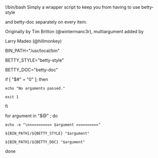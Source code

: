 !/bin/bash 
Simply a wrapper script to keep you from having to use betty-style

 and betty-doc separately on every item.

 Originally by Tim Britton (@wintermanc3r), multiargument added by

 Larry Madeo (@hillmonkey)



BIN_PATH="/usr/local/bin"

BETTY_STYLE="betty-style"

BETTY_DOC="betty-doc"



if [ "$#" = "0" ]; then

    echo "No arguments passed."

    exit 1

fi



for argument in "$@" ; do

    echo -e "\n========== $argument =========="

    ${BIN_PATH}/${BETTY_STYLE} "$argument"

    ${BIN_PATH}/${BETTY_DOC} "$argument"

done
